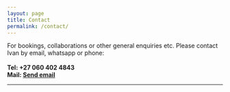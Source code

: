 ```yaml
---
layout: page
title: Contact
permalink: /contact/
---
```


<p>
<a>For bookings, collaborations or other general enquiries etc. Please contact Ivan by email, whatsapp or phone:</a>
<br>
<br>
<strong>Tel: +27 060 402 4843</strong>
<br>
<strong>Mail: <a href="mailto:infinite22@gmail.com">Send email</a></strong>
<br>
<hr>
<!--<p>Daowiz serves individuals, SME’s, corporations, organizations, communities and ecosystems in all sectors, anywhere in the world, constantly gaining a broader and deeper perspective of the living world as one whole integrated system. We believe that all life has a critical role to play and that the more we become aware and learn about each other -the better all of our futures will be.</p>
-->
